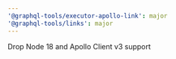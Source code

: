 ```yaml
---
'@graphql-tools/executor-apollo-link': major
'@graphql-tools/links': major
---
```


Drop Node 18 and Apollo Client v3 support
